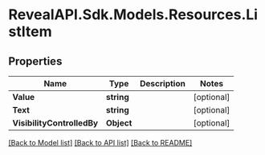 # RevealAPI.Sdk.Models.Resources.ListItem
## Properties

Name | Type | Description | Notes
------------ | ------------- | ------------- | -------------
**Value** | **string** |  | [optional] 
**Text** | **string** |  | [optional] 
**VisibilityControlledBy** | **Object** |  | [optional] 

[[Back to Model list]](../README.md#documentation-for-models) [[Back to API list]](../README.md#documentation-for-api-endpoints) [[Back to README]](../README.md)

